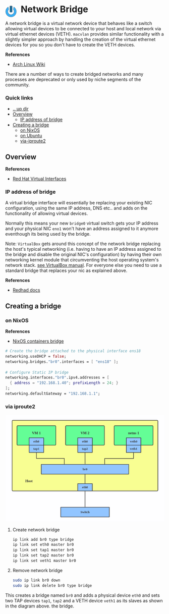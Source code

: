 # Network Bridge <img style="margin: 6px 13px 0px 0px" align="left" src="../../../data/images/logo_36x36.png" />

A network bridge is a virtual network device that behaves like a switch allowing virtual devices to 
be connected to your host and local network via virtual ethernet devices (VETH). `macvlan` provides 
similar functionality with a slightly simpler approach by handling the creation of the virtual 
ethernet devices for you so you don't have to create the VETH devices.

**References**
* [Arch Linux Wiki](https://wiki.archlinux.org/title/Network_bridge)

There are a number of ways to create bridged networks and many processes are deprecated or only used 
by niche segments of the community.

### Quick links
* [.. up dir](../README.md)
* [Overview](#overview)
  * [IP address of bridge](#ip-address-of-bridge)
* [Creating a bridge](#creating-a-bridge)
  * [on NixOS](#on-nixos)
  * [on Ubuntu](#on-ubuntu)
  * [via-iproute2](#via-iproute2)

## Overview

**References**
* [Red Hat Virtual Interfaces](https://developers.redhat.com/blog/2018/10/22/introduction-to-linux-interfaces-for-virtual-networking#bridge)

### IP address of bridge
A virtual bridge interface will essentially be replacing your existing NIC configuration, using the 
same IP address, DNS etc.. and adds on the functionality of allowing virtual devices.

Normally this means your new `bridge0` virtual switch gets your IP address and your physical NIC 
`eno1` won't have an address assigned to it anymore eventhough its being used by the bridge.

Note: `VirtualBox` gets around this concept of the network bridge replacing the host's typical 
networking (i.e. having to have an IP address assigned to the bridge and disable the original NIC's 
configuration) by having their own networking kernel module that circumventing the host operating 
system's network stack. [see VirtualBox manual](https://www.virtualbox.org/manual/ch06.html). For 
everyone else you need to use a standard bridge that replaces your nic as explained above.

**References**
* [Redhad docs](https://access.redhat.com/documentation/en-us/red_hat_enterprise_linux/8/html/configuring_and_managing_networking/configuring-a-network-bridge_configuring-and-managing-networking)

## Creating a bridge

### on NixOS

**References**
* [NixOS containers bridge](https://nixos.wiki/wiki/NixOS_Containers)

```nix
# Create the bridge attached to the physical interface ens18
networking.useDHCP = false;
networking.bridges."br0".interfaces = [ "ens18" ];

# Configure Static IP bridge
networking.interfaces."br0".ipv4.addresses = [ 
  { address = "192.168.1.40"; prefixLength = 24; }  
];
networking.defaultGateway = "192.168.1.1";
```

### via iproute2
![Bridge](../../../data/images/bridge1.png)

1. Create network bridge
   ```bash
   ip link add br0 type bridge
   ip link set eth0 master br0
   ip link set tap1 master br0
   ip link set tap2 master br0
   ip link set veth1 master br0
   ```
2. Remove network bridge
   ```bash
   sudo ip link br0 down
   sudo ip link delete br0 type bridge
   ```

This creates a bridge named `br0` and adds a physical device `eth0` and sets two TAP devices `tap1`, 
`tap2` and a VETH device `veth1` as its slaves as shown in the diagram above.
the bridge.

<!-- 
vim: ts=2:sw=2:sts=2
-->
